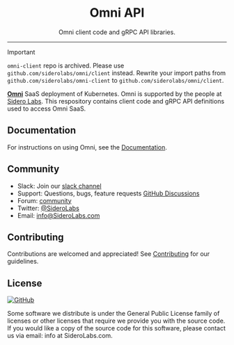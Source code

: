 <!-- markdownlint-disable MD041 -->

<p align="center">
  <h1 align="center">Omni API</h1>
  <p align="center">Omni client code and gRPC API libraries.</p>
</p>

---

> [!IMPORTANT]  
> `omni-client` repo is archived.
> Please use `github.com/siderolabs/omni/client` instead.
> Rewrite your import paths from `github.com/siderolabs/omni-client` to `github.com/siderolabs/omni/client`.

[**Omni**](https://www.siderolabs.com/platform/saas-for-kubernetes/) SaaS deployment of Kubernetes.
Omni is supported by the people at [Sidero Labs](https://www.SideroLabs.com/).
This respository contains client code and gRPC API definitions used to access Omni SaaS.

## Documentation

For instructions on using Omni, see the [Documentation](https://omni.siderolabs.com/docs/).

## Community

- Slack: Join our [slack channel](https://slack.dev.talos-systems.io)
- Support: Questions, bugs, feature requests [GitHub Discussions](https://github.com/talos-systems/talos/discussions)
- Forum: [community](https://groups.google.com/a/SideroLabs.com/forum/#!forum/community)
- Twitter: [@SideroLabs](https://twitter.com/SideroLabs)
- Email: [info@SideroLabs.com](mailto:info@SideroLabs.com)

## Contributing

Contributions are welcomed and appreciated!
See [Contributing](CONTRIBUTING.md) for our guidelines.

## License

<a href="https://github.com/siderolabs/omni-client/blob/main/LICENSE">
  <img alt="GitHub" src="https://img.shields.io/github/license/siderolabs/omni-client?style=flat-square">
</a>

Some software we distribute is under the General Public License family
of licenses or other licenses that require we provide you with the
source code.
If you would like a copy of the source code for this
software, please contact us via email: info at SideroLabs.com.

